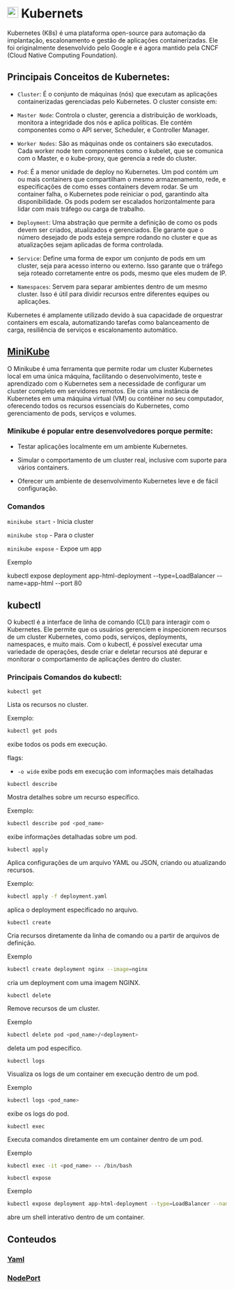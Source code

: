 # <img width="25px" src="https://cdn.jsdelivr.net/gh/devicons/devicon@latest/icons/kubernetes/kubernetes-original.svg" /> Kubernets

Kubernetes (K8s) é uma plataforma open-source para automação da implantação, escalonamento e gestão de aplicações containerizadas. Ele foi originalmente desenvolvido pelo Google e é agora mantido pela CNCF (Cloud Native Computing Foundation).

## Principais Conceitos de Kubernetes:

- `Cluster`: É o conjunto de máquinas (nós) que executam as aplicações containerizadas gerenciadas pelo Kubernetes. O cluster consiste em:

- `Master Node`: Controla o cluster, gerencia a distribuição de workloads, monitora a integridade dos nós e aplica políticas. Ele contém componentes como o API server, Scheduler, e Controller Manager.

- `Worker Nodes`: São as máquinas onde os containers são executados. Cada worker node tem componentes como o kubelet, que se comunica com o Master, e o kube-proxy, que gerencia a rede do cluster.

- `Pod`: É a menor unidade de deploy no Kubernetes. Um pod contém um ou mais containers que compartilham o mesmo armazenamento, rede, e especificações de como esses containers devem rodar. Se um container falha, o Kubernetes pode reiniciar o pod, garantindo alta disponibilidade. Os pods podem ser escalados horizontalmente para lidar com mais tráfego ou carga de trabalho.

- `Deployment`: Uma abstração que permite a definição de como os pods devem ser criados, atualizados e gerenciados. Ele garante que o número desejado de pods esteja sempre rodando no cluster e que as atualizações sejam aplicadas de forma controlada.

- `Service`: Define uma forma de expor um conjunto de pods em um cluster, seja para acesso interno ou externo. Isso garante que o tráfego seja roteado corretamente entre os pods, mesmo que eles mudem de IP.

- `Namespaces`: Servem para separar ambientes dentro de um mesmo cluster. Isso é útil para dividir recursos entre diferentes equipes ou aplicações.

Kubernetes é amplamente utilizado devido à sua capacidade de orquestrar containers em escala, automatizando tarefas como balanceamento de carga, resiliência de serviços e escalonamento automático.

## [MiniKube](https://minikube.sigs.k8s.io/docs/)

O Minikube é uma ferramenta que permite rodar um cluster Kubernetes local em uma única máquina, facilitando o desenvolvimento, teste e aprendizado com o Kubernetes sem a necessidade de configurar um cluster completo em servidores remotos. Ele cria uma instância de Kubernetes em uma máquina virtual (VM) ou contêiner no seu computador, oferecendo todos os recursos essenciais do Kubernetes, como gerenciamento de pods, serviços e volumes.

### Minikube é popular entre desenvolvedores porque permite:

- Testar aplicações localmente em um ambiente Kubernetes.

- Simular o comportamento de um cluster real, inclusive com suporte para vários containers.

- Oferecer um ambiente de desenvolvimento Kubernetes leve e de fácil configuração.

### Comandos

`minikube start` - Inicia cluster

`minikube stop` - Para o cluster

`minikube expose` - Expoe um app

Exemplo

kubectl expose deployment app-html-deployment --type=LoadBalancer --name=app-html --port 80


## kubectl

O kubectl é a interface de linha de comando (CLI) para interagir com o Kubernetes. Ele permite que os usuários gerenciem e inspecionem recursos de um cluster Kubernetes, como pods, serviços, deployments, namespaces, e muito mais. Com o kubectl, é possível executar uma variedade de operações, desde criar e deletar recursos até depurar e monitorar o comportamento de aplicações dentro do cluster.

### Principais Comandos do kubectl:

`kubectl get`

Lista os recursos no cluster.

Exemplo: 

```bash
kubectl get pods
```

exibe todos os pods em execução.

flags:

- `-o wide` exibe pods em execução com informações mais detalhadas



`kubectl describe`

Mostra detalhes sobre um recurso específico.

Exemplo: 

```bash
kubectl describe pod <pod_name> 
```

exibe informações detalhadas sobre um pod.


`kubectl apply`

Aplica configurações de um arquivo YAML ou JSON, criando ou atualizando recursos.

Exemplo:

```bash
kubectl apply -f deployment.yaml
```

aplica o deployment especificado no arquivo.

`kubectl create`

Cria recursos diretamente da linha de comando ou a partir de arquivos de definição.

Exemplo

```bash
kubectl create deployment nginx --image=nginx
```

cria um deployment com uma imagem NGINX.


`kubectl delete`

Remove recursos de um cluster.

Exemplo

```bash
kubectl delete pod <pod_name>/<deployment>
```

deleta um pod específico.

`kubectl logs`

Visualiza os logs de um container em execução dentro de um pod.

Exemplo

```bash
kubectl logs <pod_name>
```

exibe os logs do pod.

`kubectl exec`

Executa comandos diretamente em um container dentro de um pod.

Exemplo

```bash
kubectl exec -it <pod_name> -- /bin/bash
```

`kubectl expose`

Exemplo

```bash
kubectl expose deployment app-html-deployment --type=LoadBalancer --name=app-html --port 80
```

abre um shell interativo dentro de um container.

## Conteudos

### [Yaml](./yaml.md)

### [NodePort](./NodePort.md)